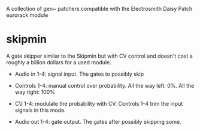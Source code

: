 A collection of gen~ patchers compatible with the Electrosmith Daisy Patch eurorack module

# skipmin

A gate skipper similar to the Skipmin but with CV control and doesn't cost a roughly a billion dollars for a used module.

- Audio in 1-4: signal input. The gates to possibly skip

- Controls 1-4: manual control over probability. All the way left: 0%. All the way right: 100%

- CV 1-4: modulate the probability with CV. Controls 1-4 trim the input signals in this mode.

- Audio out 1-4: gate output. The gates after possibly skipping some.
